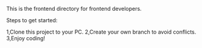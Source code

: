 This is the frontend directory for frontend developers.

Steps to get started:

1,Clone this project to your PC.
2,Create your own branch to avoid conflicts.
3,Enjoy coding!